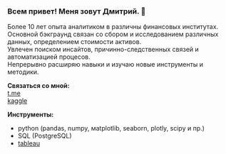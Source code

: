 ### Всем привет! Меня зовут Дмитрий. 👋

Более 10 лет опыта аналитиком в различны финансовых институтах. <br>
Основной бэкграунд связан со сбором и исследованием различных данных, определением стоимости активов.<br>
Увлечен поиском инсайтов, причинно-следственных связей и автоматизацией процесов.<br>
Непрерывно расширяю навыки и изучаю новые инструменты и методики. 

**Связаться со мной:** <br>
[t.me](https://t.me/DmBum) <br>
[kaggle](https://www.kaggle.com/burakovdmitrii)

**Инструменты:** <br>

- python (pandas, numpy, мatplotlib, seaborn, plotly, scipy и пр.)
- SQL (PostgreSQL)
- [tableau](https://public.tableau.com/app/profile/dmitrii.burakov/vizzes)



<!--
**BurakovvDM/BurakovvDM** is a ✨ _special_ ✨ repository because its `README.md` (this file) appears on your GitHub profile.

Here are some ideas to get you started:

- 🔭 I’m currently working on ...
- 🌱 I’m currently learning ...
- 👯 I’m looking to collaborate on ...
- 🤔 I’m looking for help with ...
- 💬 Ask me about ...
- 📫 How to reach me: ...
- 😄 Pronouns: ...
- ⚡ Fun fact: ...
-->
